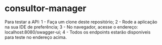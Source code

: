 # consultor-manager
Para testar a API:
1 - Faça um clone deste repositório;
2 - Rode a aplicação na sua IDE de preferência;
3 - No navegador, acesse o endereço: localhost:8080/swagger-ui;
4 - Todos os endpoints estarão disponíveis para teste no endereço acima.  
